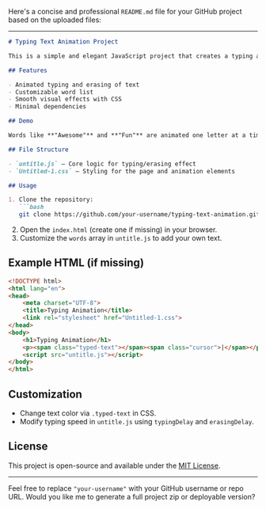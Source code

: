 Here's a concise and professional `README.md` file for your GitHub project based on the uploaded files:

---

````markdown
# Typing Text Animation Project

This is a simple and elegant JavaScript project that creates a typing animation effect for specified words, complete with a blinking cursor. It uses plain HTML, CSS, and JavaScript.

## Features

- Animated typing and erasing of text
- Customizable word list
- Smooth visual effects with CSS
- Minimal dependencies

## Demo

Words like **"Awesome"** and **"Fun"** are animated one letter at a time, giving a live-typing impression with a colored blinking cursor.

## File Structure

- `untitle.js` – Core logic for typing/erasing effect
- `Untitled-1.css` – Styling for the page and animation elements

## Usage

1. Clone the repository:
   ```bash
   git clone https://github.com/your-username/typing-text-animation.git
````

2. Open the `index.html` (create one if missing) in your browser.
3. Customize the `words` array in `untitle.js` to add your own text.

## Example HTML (if missing)

```html
<!DOCTYPE html>
<html lang="en">
<head>
    <meta charset="UTF-8">
    <title>Typing Animation</title>
    <link rel="stylesheet" href="Untitled-1.css">
</head>
<body>
    <h1>Typing Animation</h1>
    <p><span class="typed-text"></span><span class="cursor">|</span></p>
    <script src="untitle.js"></script>
</body>
</html>
```

## Customization

* Change text color via `.typed-text` in CSS.
* Modify typing speed in `untitle.js` using `typingDelay` and `erasingDelay`.

## License

This project is open-source and available under the [MIT License](LICENSE).

---

Feel free to replace `"your-username"` with your GitHub username or repo URL. Would you like me to generate a full project zip or deployable version?
